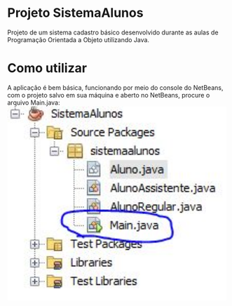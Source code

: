 # Projeto SistemaAlunos
Projeto de um sistema cadastro básico desenvolvido durante as aulas de Programação Orientada a Objeto utilizando Java.

# Como utilizar
A aplicação é bem básica, funcionando por meio do console do NetBeans, com o projeto salvo em sua máquina e aberto no NetBeans, procure o arquivo Main.java:
<img src="images/printmain.jpg" width="500">